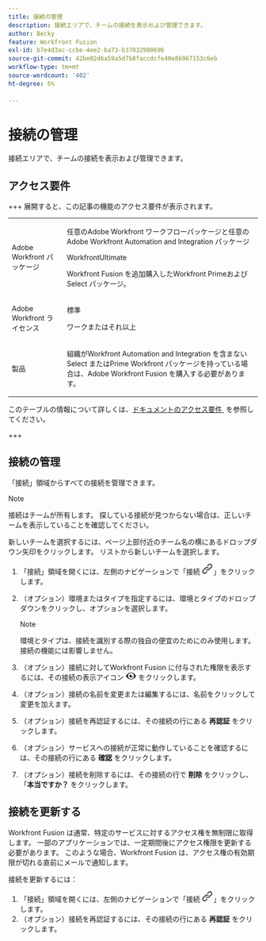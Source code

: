```yaml
---
title: 接続の管理
description: 接続エリアで、チームの接続を表示および管理できます。
author: Becky
feature: Workfront Fusion
exl-id: b7e4d3ac-ccbe-4ee2-ba73-b37032980696
source-git-commit: 42be02d6a59a5d7b8faccdcfe40e8b967153c6eb
workflow-type: tm+mt
source-wordcount: '402'
ht-degree: 5%

---
```


# 接続の管理

接続エリアで、チームの接続を表示および管理できます。

## アクセス要件

+++ 展開すると、この記事の機能のアクセス要件が表示されます。

<table style="table-layout:auto">
 <col> 
 <col> 
 <tbody> 
  <tr> 
   <td role="rowheader">Adobe Workfront パッケージ</td> 
   <td> <p>任意のAdobe Workfront ワークフローパッケージと任意のAdobe Workfront Automation and Integration パッケージ</p><p>WorkfrontUltimate</p><p>Workfront Fusion を追加購入したWorkfront Primeおよび Select パッケージ。</p> </td> 
  </tr> 
  <tr data-mc-conditions=""> 
   <td role="rowheader">Adobe Workfront ライセンス</td> 
   <td> <p>標準</p><p>ワークまたはそれ以上</p> </td> 
  </tr> 
  <tr> 
   <td role="rowheader">製品</td> 
   <td>
   <p>組織がWorkfront Automation and Integration を含まない Select またはPrime Workfront パッケージを持っている場合は、Adobe Workfront Fusion を購入する必要があります。</li></ul>
   </td> 
  </tr>
 </tbody> 
</table>

このテーブルの情報について詳しくは、[&#x200B; ドキュメントのアクセス要件 &#x200B;](/help/workfront-fusion/references/licenses-and-roles/access-level-requirements-in-documentation.md) を参照してください。

+++

## 接続の管理

「接続」領域からすべての接続を管理できます。

>[!NOTE]
>
>接続はチームが所有します。 探している接続が見つからない場合は、正しいチームを表示していることを確認してください。
>
>新しいチームを選択するには、ページ上部付近のチーム名の横にあるドロップダウン矢印をクリックします。 リストから新しいチームを選択します。

1. 「接続」領域を開くには、左側のナビゲーションで「接続 ![&#x200B; 接続アイコン &#x200B;](assets/connections-icon.png)」をクリックします。
1. （オプション）環境またはタイプを指定するには、環境とタイプのドロップダウンをクリックし、オプションを選択します。

   >[!NOTE]
   >
   >環境とタイプは、接続を識別する際の独自の便宜のためにのみ使用します。 接続の機能には影響しません。

1. （オプション）接続に対してWorkfront Fusion に付与された権限を表示するには、その接続の表示アイコン ![&#x200B; 接続権限を表示 &#x200B;](assets/view-connection-permissions.png) をクリックします。
1. （オプション）接続の名前を変更または編集するには、名前をクリックして変更を加えます。
1. （オプション）接続を再認証するには、その接続の行にある **再認証** をクリックします。
1. （オプション）サービスへの接続が正常に動作していることを確認するには、その接続の行にある **確認** をクリックします。
1. （オプション）接続を削除するには、その接続の行で **削除** をクリックし、「**本当ですか？** をクリックします。

## 接続を更新する

Workfront Fusion は通常、特定のサービスに対するアクセス権を無制限に取得します。 一部のアプリケーションでは、一定期間後にアクセス権限を更新する必要があります。 このような場合、Workfront Fusion は、アクセス権の有効期限が切れる直前にメールで通知します。

接続を更新するには：

1. 「接続」領域を開くには、左側のナビゲーションで「接続 ![&#x200B; 接続アイコン &#x200B;](assets/connections-icon.png)」をクリックします。
1. （オプション）接続を再認証するには、その接続の行にある **再認証** をクリックします。
